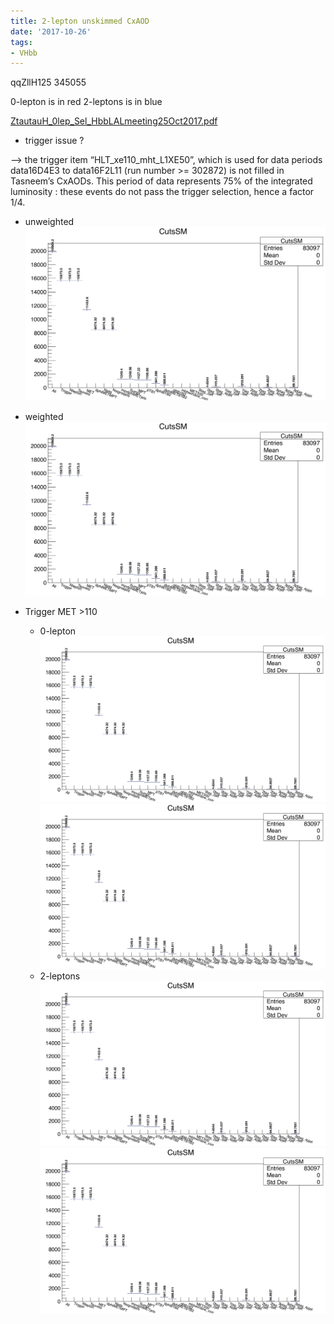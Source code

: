 ```yaml
---
title: 2-lepton unskimmed CxAOD
date: '2017-10-26'
tags:
- VHbb
---
```

qqZllH125 345055

0-lepton is in red
2-leptons is in blue

[ZtautauH_0lep_Sel_HbbLALmeeting25Oct2017.pdf](quiver-file-url/E43E447DAAAB814C899D5F2F2DF7A55A.pdf)

* trigger issue ?

--> the trigger item “HLT_xe110_mht_L1XE50”, which is used for data periods data16D4E3 to data16F2L11 (run number >= 302872) is not filled in Tasneem’s CxAODs. This period of data represents 75% of the integrated luminosity : these events do not pass the trigger selection, hence a factor 1/4.

* unweighted
![IMAGE](/images/q/IMAGE)

* weighted
![IMAGE](/images/q/IMAGE)

* Trigger MET >110
  * 0-lepton
    ![IMAGE](/images/q/IMAGE)
    ![IMAGE](/images/q/IMAGE)
  * 2-leptons
    ![IMAGE](/images/q/IMAGE)
    ![IMAGE](/images/q/IMAGE)



